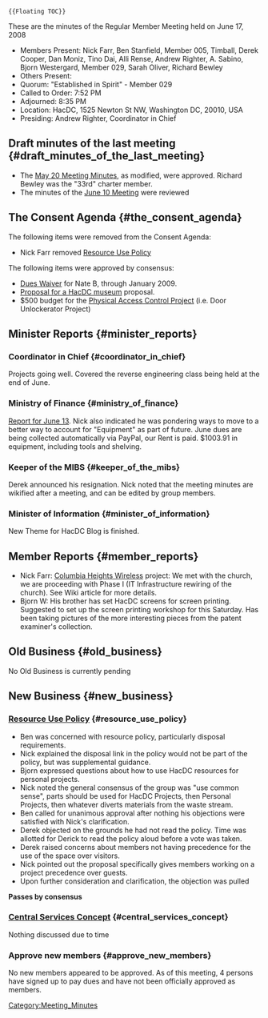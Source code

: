 ```{=mediawiki}
{{Floating TOC}}
```
These are the minutes of the Regular Member Meeting held on June 17,
2008

-   Members Present: Nick Farr, Ben Stanfield, Member 005, Timball,
    Derek Cooper, Dan Moniz, Tino Dai, Alli Rense, Andrew Righter, A.
    Sabino, Bjorn Westergard, Member 029, Sarah Oliver, Richard Bewley
-   Others Present:
-   Quorum: "Established in Spirit" - Member 029
-   Called to Order: 7:52 PM
-   Adjourned: 8:35 PM
-   Location: HacDC, 1525 Newton St NW, Washington DC, 20010, USA
-   Presiding: Andrew Righter, Coordinator in Chief

## Draft minutes of the last meeting {#draft_minutes_of_the_last_meeting}

-   The [ May 20 Meeting
    Minutes](Regular_Member_Meeting_Minutes_2008_05_20), as
    modified, were approved. Richard Bewley was the "33rd" charter
    member.
-   The minutes of the [ June 10
    Meeting](Regular_Member_Meeting_Minutes_2008_06_10) were
    reviewed

## The Consent Agenda {#the_consent_agenda}

The following items were removed from the Consent Agenda:

-   Nick Farr removed [ Resource Use
    Policy](Resource_Use_Policy)

The following items were approved by consensus:

-   [Dues Waiver](Nate_B_Dues_Waiver) for Nate B, through
    January 2009.
-   [Proposal for a HacDC museum](HacDC_Museum) proposal.
-   \$500 budget for the [ Physical Access Control
    Project](Physical_Access_Control_Project) (i.e. Door
    Unlockerator Project)

## Minister Reports {#minister_reports}

### Coordinator in Chief {#coordinator_in_chief}

Projects going well. Covered the reverse engineering class being held at
the end of June.

### Ministry of Finance {#ministry_of_finance}

[ Report for June 13](MoF_Report_2008_06_13). Nick also
indicated he was pondering ways to move to a better way to account for
"Equipment" as part of future. June dues are being collected
automatically via PayPal, our Rent is paid. \$1003.91 in equipment,
including tools and shelving.

### Keeper of the MIBS {#keeper_of_the_mibs}

Derek announced his resignation. Nick noted that the meeting minutes are
wikified after a meeting, and can be edited by group members.

### Minister of Information {#minister_of_information}

New Theme for HacDC Blog is finished.

## Member Reports {#member_reports}

-   Nick Farr: [ Columbia Heights
    Wireless](Columbia_Heights_Wireless) project: We met with
    the church, we are proceeding with Phase I (IT Infrastructure
    rewiring of the church). See Wiki article for more details.
-   Bjorn W: His brother has set HacDC screens for screen printing.
    Suggested to set up the screen printing workshop for this Saturday.
    Has been taking pictures of the more interesting pieces from the
    patent examiner's collection.

## Old Business {#old_business}

No Old Business is currently pending

## New Business {#new_business}

### [ Resource Use Policy](Resource_Use_Policy) {#resource_use_policy}

-   Ben was concerned with resource policy, particularly disposal
    requirements.
-   Nick explained the disposal link in the policy would not be part of
    the policy, but was supplemental guidance.
-   Bjorn expressed questions about how to use HacDC resources for
    personal projects.
-   Nick noted the general consensus of the group was "use common
    sense", parts should be used for HacDC Projects, then Personal
    Projects, then whatever diverts materials from the waste stream.
-   Ben called for unanimous approval after nothing his objections were
    satisfied with Nick's clarification.
-   Derek objected on the grounds he had not read the policy. Time was
    allotted for Derick to read the policy aloud before a vote was
    taken.
-   Derek raised concerns about members not having precedence for the
    use of the space over visitors.
-   Nick pointed out the proposal specifically gives members working on
    a project precedence over guests.
-   Upon further consideration and clarification, the objection was
    pulled

**Passes by consensus**

### [ Central Services Concept](Central_Services) {#central_services_concept}

Nothing discussed due to time

### Approve new members {#approve_new_members}

No new members appeared to be approved. As of this meeting, 4 persons
have signed up to pay dues and have not been officially approved as
members.

[Category:Meeting_Minutes](Category:Meeting_Minutes)
